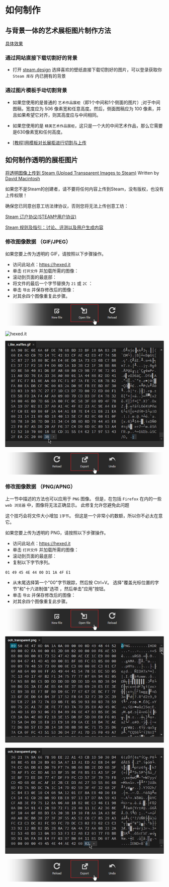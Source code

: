 # 如何制作

## 与背景一体的艺术展柜图片制作方法

[具体效果](../Profile-Beautify.md#艺术作品展柜-及-精美艺术作品展柜)

### 通过网站直接下载切割好的背景

- 打开 [steam.design](https://steam.design/) 选择喜欢的壁纸直接下载切割好的图片，可以登录获取你 `Steam 库存` 内已拥有的背景

### 通过图片模板手动切割背景

- 如果您使用的是普通的 `艺术作品展柜`（即1个中间和1个侧面的图片）;对于中间图稿，宽度应为 506 像素宽和任意高度。然后，侧面图稿应为 100 像素，并且如果希望它对齐，则其高度应与中间相同。

- 如果您使用的是 `精美艺术作品展柜`，这只是一个大的中间艺术作品，那么它需要是630像素宽和任何高度。

- [[教程]用模板对长展柜进行切割与上传](https://keylol.com/t213192-1-1)

## 如何制作透明的展柜图片

[将透明图像上传到 Steam (Upload Transparent Images to Steam)](https://steamcommunity.com/sharedfiles/filedetails/?id=2175748848)
Written by [David Macintosh](https://steamcommunity.com/id/davidfigaromacintosh/)

如果您不是Steam的创建者，请不要将任何内容上传到Steam，没有版权，也没有上传权限！

确保您已同意创意工坊法律协议，否则您将无法上传创意工坊：

[Steam 订户协议(STEAM®用户协议)](http://steamcommunity.com/sharedfiles/workshoplegalagreement)

[Steam 规则及指引：讨论、评测以及用户生成内容](https://help.steampowered.com/zh-cn/faqs/view/6862-8119-C23E-EA7B)

### 修改图像数据 （GIF/JPEG）

如果您要上传为透明的 GIF，请按照以下步骤操作。

- 访问此站点：<https://hexed.it>
- 单击 `打开文件` 并加载所需的图像：
- 滚动到页面的最底部：
- 将文件的最后一个字节替换为 ``21`` 或 ``2C`` ：
- 单击 `导出` 并保存修改后的图像：
- 对其余四个图像重复此步骤。

![hexed.it](../Photo/hexed.it/hexed_open.png)

![hexed.it](../Photo/hexed.it/GIF-JPEG/hexed_down_loss.webp)

![hexed.it](../Photo/hexed.it/GIF-JPEG/hexed_edit_loss.webp)

![hexed.it](../Photo/hexed.it/hexed_export.png)

### 修改图像数据 （PNG/APNG）

上一节中描述的方法也可以应用于 `PNG` 图像。
但是，在包括 `Firefox` 在内的一些 `web 浏览器` 中，图像将无法正确显示。
此修复允许您避免此问题

这个技巧会将文件大小增加 `1字节`。
但这是一个非常小的数额，所以你不必太在意它。

如果您要上传为透明的 PNG，请按照以下步骤操作。

- 访问此站点：<https://hexed.it>
- 单击 `打开文件` 并加载所需的图像：
- 滚动到页面的最底部：
- 复制以下字节序列。

```:no-line-numbers
01 49 45 4E 44 00 D1 1A 4F E1
```

- 从末尾选择第一个"00"字节跟踪，然后按 Ctrl+V。
选择"覆盖光标位置的字节"和"十六进制值"选项
，然后单击"应用"按钮。
- 单击 `导出` 并保存修改后的图像：
- 对其余四个图像重复此步骤。

![hexed.it](../Photo/hexed.it/hexed_open.png)

![hexed.it](../Photo/hexed.it/PNG-APNG/hexed_down_loss.webp)

![hexed.it](../Photo/hexed.it/PNG-APNG/hexed_edit_loss.webp)

![hexed.it](../Photo/hexed.it/hexed_export.png)